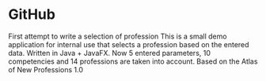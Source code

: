 # GitHub
 
First attempt to write a selection of profession This is a small demo application for internal use that selects a profession based on the entered data. Written in Java + JavaFX. Now 5 entered parameters, 10 competencies and 14 professions are taken into account. Based on the Atlas of New Professions 1.0
